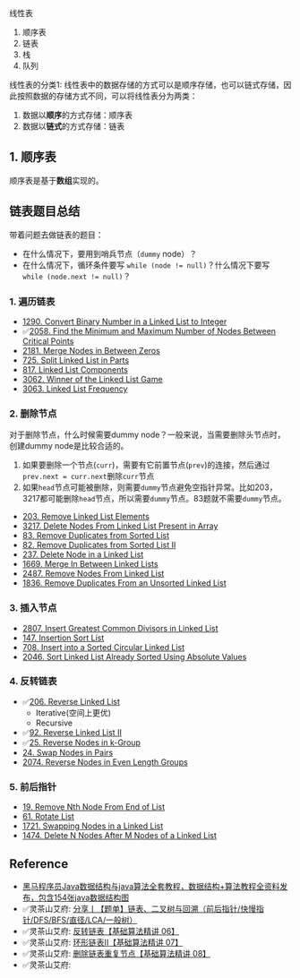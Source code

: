 线性表
1. 顺序表
2. 链表
3. 栈
4. 队列

线性表的分类1: 线性表中的数据存储的方式可以是顺序存储，也可以链式存储，因此按照数据的存储方式不同，可以将线性表分为两类：
1. 数据以**顺序**的方式存储：顺序表
2. 数据以**链式**的方式存储：链表

## 1. 顺序表
顺序表是基于**数组**实现的。


## 链表题目总结
带着问题去做链表的题目：
* 在什么情况下，要用到哨兵节点（`dummy` node）？
* 在什么情况下，循环条件要写 `while (node != null)`？什么情况下要写 `while (node.next != null)`？


### 1. 遍历链表
* [1290. Convert Binary Number in a Linked List to Integer](https://leetcode.com/problems/convert-binary-number-in-a-linked-list-to-integer/description/)
* ✅[2058. Find the Minimum and Maximum Number of Nodes Between Critical Points](https://leetcode.com/problems/find-the-minimum-and-maximum-number-of-nodes-between-critical-points/description/)
* [2181. Merge Nodes in Between Zeros](https://leetcode.com/problems/merge-nodes-in-between-zeros/description/)
* [725. Split Linked List in Parts](https://leetcode.com/problems/split-linked-list-in-parts/description/)
* [817. Linked List Components](https://leetcode.com/problems/linked-list-components/description/)
* [3062. Winner of the Linked List Game](https://leetcode.com/problems/winner-of-the-linked-list-game/description/)
* [3063. Linked List Frequency](https://leetcode.com/problems/linked-list-frequency/description/)


### 2. 删除节点
对于删除节点，什么时候需要dummy node？一般来说，当需要删除头节点时，创建dummy node是比较合适的。

1. 如果要删除一个节点(`curr`)，需要有它前置节点(`prev`)的连接，然后通过 `prev.next = curr.next`删除`curr`节点
2. 如果`head`节点可能被删除，则需要`dummy`节点避免空指针异常。比如203，3217都可能删除`head`节点，所以需要`dummy`节点。83题就不需要`dummy`节点。

* [203. Remove Linked List Elements](https://leetcode.com/problems/remove-linked-list-elements/description/)
* [3217. Delete Nodes From Linked List Present in Array](https://leetcode.com/problems/delete-nodes-from-linked-list-present-in-array/description/)
* [83. Remove Duplicates from Sorted List](https://leetcode.com/problems/remove-duplicates-from-sorted-list/description/)
* [82. Remove Duplicates from Sorted List II](https://leetcode.com/problems/remove-duplicates-from-sorted-list-ii/description/)
* [237. Delete Node in a Linked List](https://leetcode.com/problems/delete-node-in-a-linked-list/description/)
* [1669. Merge In Between Linked Lists](https://leetcode.com/problems/merge-in-between-linked-lists/description/)
* [2487. Remove Nodes From Linked List](https://leetcode.com/problems/remove-nodes-from-linked-list/description/)
* [1836. Remove Duplicates From an Unsorted Linked List](https://leetcode.com/problems/remove-duplicates-from-an-unsorted-linked-list/description/)


### 3. 插入节点
* [2807. Insert Greatest Common Divisors in Linked List](https://leetcode.com/problems/insert-greatest-common-divisors-in-linked-list/description/)
* [147. Insertion Sort List](https://leetcode.com/problems/insertion-sort-list/description/)
* [708. Insert into a Sorted Circular Linked List](https://leetcode.com/problems/insert-into-a-sorted-circular-linked-list/description/)
* [2046. Sort Linked List Already Sorted Using Absolute Values](https://leetcode.com/problems/sort-linked-list-already-sorted-using-absolute-values/description/)


### 4. 反转链表
* ✅[206. Reverse Linked List](https://leetcode.com/problems/reverse-linked-list/description/)
  * Iterative(空间上更优)
  * Recursive
* ✅[92. Reverse Linked List II](https://leetcode.com/problems/reverse-linked-list-ii/description/)
* ✅[25. Reverse Nodes in k-Group](https://leetcode.com/problems/reverse-nodes-in-k-group/description/)
* [24. Swap Nodes in Pairs](https://leetcode.com/problems/swap-nodes-in-pairs/description/)
* [2074. Reverse Nodes in Even Length Groups](https://leetcode.com/problems/reverse-nodes-in-even-length-groups/description/)


### 5. 前后指针
* [19. Remove Nth Node From End of List](https://leetcode.com/problems/remove-nth-node-from-end-of-list/)
* [61. Rotate List](https://leetcode.com/problems/rotate-list/description/)
* [1721. Swapping Nodes in a Linked List](https://leetcode.com/problems/swapping-nodes-in-a-linked-list/description/)
* [1474. Delete N Nodes After M Nodes of a Linked List](https://leetcode.com/problems/delete-n-nodes-after-m-nodes-of-a-linked-list/description/)


## Reference
* [黑马程序员Java数据结构与java算法全套教程，数据结构+算法教程全资料发布，包含154张java数据结构图](https://www.bilibili.com/video/BV1iJ411E7xW?spm_id_from=333.788.videopod.episodes&vd_source=bd5e1cdd20d83feef8e77a781b33f083&p=38)
* ✅灵茶山艾府: [分享丨【题单】链表、二叉树与回溯（前后指针/快慢指针/DFS/BFS/直径/LCA/一般树）](https://leetcode.cn/discuss/post/K0n2gO/)
* ✅灵茶山艾府: [反转链表【基础算法精讲 06】](https://www.bilibili.com/video/BV1sd4y1x7KN/)
* ✅灵茶山艾府: [环形链表II【基础算法精讲 07】](https://www.bilibili.com/video/BV1KG4y1G7cu?vd_source=bd5e1cdd20d83feef8e77a781b33f083&spm_id_from=333.788.videopod.sections)
* ✅灵茶山艾府: [删除链表重复节点【基础算法精讲 08】](https://www.bilibili.com/video/BV1VP4y1Q71e/?vd_source=bd5e1cdd20d83feef8e77a781b33f083)
* ✅灵茶山艾府: 
